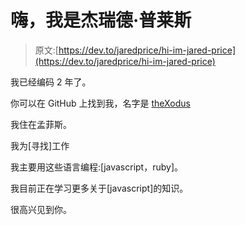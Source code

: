 # 嗨，我是杰瑞德·普莱斯

> 原文:[https://dev.to/jaredprice/hi-im-jared-price](https://dev.to/jaredprice/hi-im-jared-price)

我已经编码 2 年了。

你可以在 GitHub 上找到我，名字是 [theXodus](https://github.com/theXodus)

我住在孟菲斯。

我为[寻找]工作

我主要用这些语言编程:[javascript，ruby]。

我目前正在学习更多关于[javascript]的知识。

很高兴见到你。